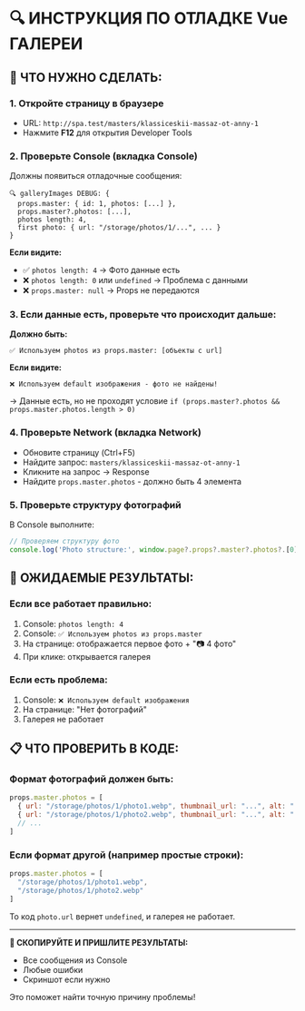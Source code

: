 # 🔍 ИНСТРУКЦИЯ ПО ОТЛАДКЕ Vue ГАЛЕРЕИ

## 📱 ЧТО НУЖНО СДЕЛАТЬ:

### 1. Откройте страницу в браузере
- URL: `http://spa.test/masters/klassiceskii-massaz-ot-anny-1`
- Нажмите **F12** для открытия Developer Tools

### 2. Проверьте Console (вкладка Console)
Должны появиться отладочные сообщения:

```
🔍 galleryImages DEBUG: {
  props.master: { id: 1, photos: [...] },
  props.master?.photos: [...],
  photos length: 4,
  first photo: { url: "/storage/photos/1/...", ... }
}
```

**Если видите:**
- ✅ `photos length: 4` → Фото данные есть
- ❌ `photos length: 0` или `undefined` → Проблема с данными
- ❌ `props.master: null` → Props не передаются

### 3. Если данные есть, проверьте что происходит дальше:

**Должно быть:**
```
✅ Используем photos из props.master: [объекты с url]
```

**Если видите:**
```
❌ Используем default изображения - фото не найдены!
```
→ Данные есть, но не проходят условие `if (props.master?.photos && props.master.photos.length > 0)`

### 4. Проверьте Network (вкладка Network)
- Обновите страницу (Ctrl+F5)
- Найдите запрос: `masters/klassiceskii-massaz-ot-anny-1`
- Кликните на запрос → Response
- Найдите `props.master.photos` - должно быть 4 элемента

### 5. Проверьте структуру фотографий
В Console выполните:
```javascript
// Проверяем структуру фото
console.log('Photo structure:', window.page?.props?.master?.photos?.[0])
```

## 🎯 ОЖИДАЕМЫЕ РЕЗУЛЬТАТЫ:

### Если все работает правильно:
1. Console: `photos length: 4`
2. Console: `✅ Используем photos из props.master`
3. На странице: отображается первое фото + "📷 4 фото"
4. При клике: открывается галерея

### Если есть проблема:
1. Console: `❌ Используем default изображения`
2. На странице: "Нет фотографий"
3. Галерея не работает

## 📋 ЧТО ПРОВЕРИТЬ В КОДЕ:

### Формат фотографий должен быть:
```javascript
props.master.photos = [
  { url: "/storage/photos/1/photo1.webp", thumbnail_url: "...", alt: "..." },
  { url: "/storage/photos/1/photo2.webp", thumbnail_url: "...", alt: "..." },
  // ...
]
```

### Если формат другой (например простые строки):
```javascript
props.master.photos = [
  "/storage/photos/1/photo1.webp",
  "/storage/photos/1/photo2.webp"
]
```

То код `photo.url` вернет `undefined`, и галерея не работает.

---

**📱 СКОПИРУЙТЕ И ПРИШЛИТЕ РЕЗУЛЬТАТЫ:**
- Все сообщения из Console
- Любые ошибки
- Скриншот если нужно

Это поможет найти точную причину проблемы!